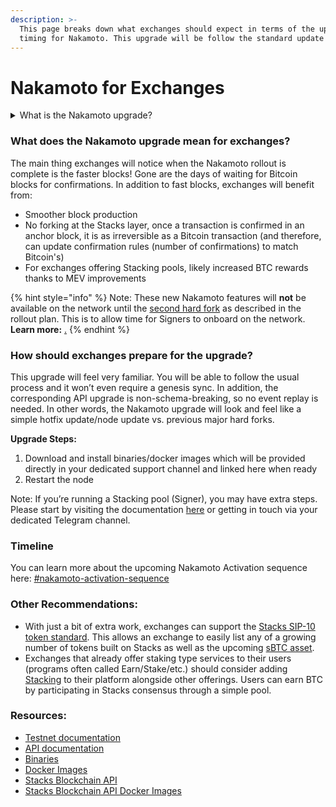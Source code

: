 ```yaml
---
description: >-
  This page breaks down what exchanges should expect in terms of the upgrade and
  timing for Nakamoto. This upgrade will be follow the standard update process.
---
```


# Nakamoto for Exchanges

<details>

<summary>What is the Nakamoto upgrade?</summary>

The Nakamoto release brings many new capabilities and improvements to the Stacks blockchain by focusing on a set of core advancements: improving transaction speed, enhancing finality guarantees for transactions, mitigating Bitcoin miner MEV (miner extractable value) opportunities that affect PoX, and boosting robustness against chain reorganizations. This strategic upgrade aims to solidify trust in the Stacks network, offer greater alignment with Bitcoin's immutable nature, and foster an environment ripe for advanced Decentralized Finance (DeFi) applications. The expected outcome is a versatile, scalable, and secure platform that closely integrates with, yet distinctly enhances, the Bitcoin ecosystem.\
\
Learn more: [nakamoto-in-10-minutes.md](../what-is-the-nakamoto-release/nakamoto-in-10-minutes.md "mention")

</details>

### What does the Nakamoto upgrade mean for exchanges?

The main thing exchanges will notice when the Nakamoto rollout is complete is the faster blocks! Gone are the days of waiting for Bitcoin blocks for confirmations. In addition to fast blocks, exchanges will benefit from:

* Smoother block production
* No forking at the Stacks layer, once a transaction is confirmed in an anchor block, it is as irreversible as a Bitcoin transaction (and therefore, can update confirmation rules (number of confirmations) to match Bitcoin's)
* For exchanges offering Stacking pools, likely increased BTC rewards thanks to MEV improvements

{% hint style="info" %}
Note: These new Nakamoto features will **not** be available on the network until the [second hard fork](nakamoto-for-exchanges.md#timeline) as described in the rollout plan. This is to allow time for Signers to onboard on the network. **Learn more:** [.](./ "mention")
{% endhint %}

### How should exchanges prepare for the upgrade?

This upgrade will feel very familiar. You will be able to follow the usual process and it won’t even require a genesis sync. In addition, the corresponding API upgrade is non-schema-breaking, so no event replay is needed. In other words, the Nakamoto upgrade will look and feel like a simple hotfix update/node update vs. previous major hard forks.

**Upgrade Steps:**

1. Download and install binaries/docker images which will be provided directly in your dedicated support channel and linked here when ready
2. Restart the node

Note: If you’re running a Stacking pool (Signer), you may have extra steps. Please start by visiting the documentation [here](https://docs.stacks.co/nakamoto-upgrade/running-a-signer) or getting in touch via your dedicated Telegram channel.

### Timeline

You can learn more about the upcoming Nakamoto Activation sequence here: [#nakamoto-activation-sequence](./#nakamoto-activation-sequence "mention")

### Other Recommendations:

* With just a bit of extra work, exchanges can support the [Stacks SIP-10 token standard](https://github.com/stacksgov/sips/blob/main/sips/sip-010/sip-010-fungible-token-standard.md). This allows an exchange to easily list any of a growing number of tokens built on Stacks as well as the upcoming [sBTC asset](broken-reference/).
* Exchanges that already offer staking type services to their users (programs often called Earn/Stake/etc.) should consider adding [Stacking](../../stacks-101/stacking.md) to their platform alongside other offerings. Users can earn BTC by participating in Stacks consensus through a simple pool.

### Resources:

* [Testnet documentation](https://docs.stacks.co/nakamoto-upgrade/nakamoto)
* [API documentation](https://docs.hiro.so/nakamoto/stacks-js)
* [Binaries](https://github.com/stacks-network/stacks-core/releases/tag/2.5.0.0.2)
* [Docker Images](https://hub.docker.com/r/blockstack/stacks-core/tags?page=1\&name=2.5.0.0.2)
* [Stacks Blockchain API](https://github.com/hirosystems/stacks-blockchain-api/releases/tag/v7.10.0)
* [Stacks Blockchain API Docker Images](https://hub.docker.com/r/hirosystems/stacks-blockchain-api/tags?page=1\&name=7.10.0)
